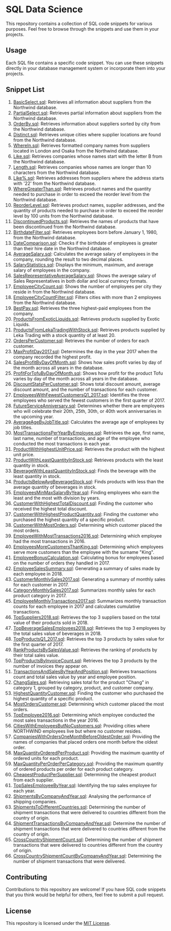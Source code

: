 # SQL Data Science

This repository contains a collection of SQL code snippets for various purposes. Feel free to browse through the snippets and use them in your projects.

## Usage

Each SQL file contains a specific code snippet. You can use these snippets directly in your database management system or incorporate them into your projects.

## Snippet List

1. [BasicSelect.sql](BasicSelect.sql): Retrieves all information about suppliers from the Northwind database.
2. [PartialSelect.sql](PartialSelect.sql): Retrieves partial information about suppliers from the Northwind database.
3. [OrderBy.sql](OrderBy.sql): Retrieves information about suppliers sorted by city from the Northwind database.
4. [Distinct.sql](Distinct.sql): Retrieves unique cities where supplier locations are found from the Northwind database.
5. [WhereIn.sql](WhereIn.sql): Retrieves formatted company names from suppliers located in London and Osaka from the Northwind database.
6. [Like.sql](Like.sql): Retrieves companies whose names start with the letter B from the Northwind database.
7. [Length.sql](Length.sql): Retrieves companies whose names are longer than 10 characters from the Northwind database.
8. [Like%.sql](Like%25.sql): Retrieves addresses from suppliers where the address starts with '22' from the Northwind database.
9. [WhereGreaterThan.sql](WhereGreaterThan.sql): Retrieves product names and the quantity needed to purchase in order to exceed the reorder level from the Northwind database.
10. [ReorderLevel.sql](ReorderLevel.sql): Retrieves product names, supplier addresses, and the quantity of products needed to purchase in order to exceed the reorder level by 100 units from the Northwind database.
11. [DiscontinuedProducts.sql](DiscontinuedProducts.sql): Retrieves the names of products that have been discontinued from the Northwind database.
12. [BirthdateFilter.sql](BirthdateFilter.sql): Retrieves employees born before January 1, 1980, from the Northwind database.
13. [DateComparison.sql](DateComparison.sql): Checks if the birthdate of employees is greater than their hire date in the Northwind database.
14. [AverageSalary.sql](AverageSalary.sql): Calculates the average salary of employees in the company, rounding the result to two decimal places.
15. [SalaryStatistics.sql](SalaryStatistics.sql): Displays the minimum, maximum, and average salary of employees in the company.
16. [SalesRepresentativeAverageSalary.sql](SalesRepresentativeAverageSalary.sql): Shows the average salary of Sales Representatives in both dollar and local currency formats.
17. [EmployeeCityCount.sql](EmployeeCityCount.sql): Shows the number of employees per city they reside in from the Northwind database.
18. [EmployeeCityCountFilter.sql](EmployeeCityCountFilter.sql): Filters cities with more than 2 employees from the Northwind database.
19. [BestPay.sql](BestPay.sql): Retrieves the three highest-paid employees from the company.
20. [ProductsFromExoticLiquids.sql](ProductsFromExoticLiquids.sql): Retrieves products supplied by Exotic Liquids.
21. [ProductsFromLekaTradingWithStock.sql](ProductsFromLekaTradingWithStock.sql): Retrieves products supplied by Leka Trading with a stock quantity of at least 20.
22. [OrdersPerCustomer.sql](OrdersPerCustomer.sql): Retrieves the number of orders for each customer.
23. [MaxProfitDay2017.sql](MaxProfitDay2017.sql): Determines the day in the year 2017 when the company recorded the highest profit.
24. [SalesProfitByDayOfMonth.sql](SalesProfitByDayOfMonth.sql): Shows how sales profit varies by day of the month across all years in the database.
25. [ProfitForTofuByDayOfMonth.sql](ProfitForTofuByDayOfMonth.sql): Shows how profit for the product Tofu varies by day of the month across all years in the database.
26. [DiscountStatsPerCustomer.sql](DiscountStatsPerCustomer.sql): Shows total discount amount, average discount amount, and the number of transactions for each customer.
27. [EmployeesWithFewestCustomersQ1_2017.sql](EmployeesWithFewestCustomersQ1_2017.sql): Identifies the three employees who served the fewest customers in the first quarter of 2017.
28. [FutureServiceAnniversary.sql](FutureServiceAnniversary.sql): Determines whether there are employees who will celebrate their 20th, 25th, 30th, or 40th work anniversaries in the upcoming year.
29. [AverageAgeByJobTitle.sql](AverageAgeByJobTitle.sql): Calculates the average age of employees by job titles.
30. [MostTransactionsPerYearByEmployee.sql](MostTransactionsPerYearByEmployee.sql): Retrieves the age, first name, last name, number of transactions, and age of the employee who conducted the most transactions in each year.
31. [ProductWithHighestUnitPrice.sql](ProductWithHighestUnitPrice.sql): Retrieves the product with the highest unit price.
32. [ProductWithLeastQuantityInStock.sql](ProductWithLeastQuantityInStock.sql): Retrieves products with the least quantity in stock.
33. [BeverageWithLeastQuantityInStock.sql](BeverageWithLeastQuantityInStock.sql): Finds the beverage with the least quantity in stock.
34. [ProductsBelowAvgBeverageStock.sql](ProductsBelowAvgBeverageStock.sql): Finds products with less than the average quantity of beverages in stock.
35. [EmployeesMinMaxSalaryByYear.sql](EmployeesMinMaxSalaryByYear.sql): Finding employees who earn the least and the most with division by years.
36. [CustomerWithHighestTotalDiscount.sql](CustomerWithHighestTotalDiscount.sql): Finding the customer who received the highest total discount.
37. [CustomerWithHighestProductQuantity.sql](CustomerWithHighestProductQuantity.sql): Finding the customer who purchased the highest quantity of a specific product.
38. [CustomerWithMostOrders.sql](CustomerWithMostOrders.sql): Determining which customer placed the most orders.
39. [EmployeeWithMostTransactions2016.sql](EmployeeWithMostTransactions2016.sql): Determining which employee had the most transactions in 2016.
40. [EmployeesMoreCustomersThanKing.sql](EmployeesMoreCustomersThanKing.sql): Determining which employees serve more customers than the employee with the surname "King".
41. [EmployeeBonusCalculation.sql](EmployeeBonusCalculation.sql): Calculating bonus for employees based on the number of orders they handled in 2017.
42. [EmployeeSalesSummary.sql](EmployeeSalesSummary.sql): Generating a summary of sales made by each employee in 2018.
43. [CustomerMonthlySales2017.sql](CustomerMonthlySales2017.sql): Generating a summary of monthly sales for each customer in 2017.
44. [CategoryMonthlySales2017.sql](CategoryMonthlySales2017.sql): Summarizes monthly sales for each product category in 2017.
45. [EmployeeMonthlyTransactions2017.sql](EmployeeMonthlyTransactions2017.sql): Summarizes monthly transaction counts for each employee in 2017 and calculates cumulative transactions.
46. [TopSuppliers2018.sql](TopSuppliers2018.sql): Retrieves the top 3 suppliers based on the total value of their products sold in 2018.
47. [TopBeverageSalesEmployees2018.sql](TopBeverageSalesEmployees2018.sql): Retrieves the top 3 employees by the total sales value of beverages in 2018.
48. [TopProductsQ1_2017.sql](TopProductsQ1_2017.sql): Retrieves the top 3 products by sales value for the first quarter of 2017.
49. [RankProductsBySalesValue.sql](RankProductsBySalesValue.sql): Retrieves the ranking of products by their total sales value.
50. [TopProductsByInvoiceCount.sql](TopProductsByInvoiceCount.sql): Retrieves the top 3 products by the number of invoices they appear on.
51. [TransactionsAndSalesByYearAndPosition.sql](TransactionsAndSalesByYearAndPosition.sql): Retrieves transactions count and total sales value by year and employee position.
52. [ChangSales.sql](ChangSales.sql): Retrieving sales total for the product "Chang" in category 1, grouped by category, product, and customer company.
53. [HighestQuantityCustomer.sql](HighestQuantityCustomer.sql): Finding the customer who purchased the highest quantity of a specific product.
54. [MostOrdersCustomer.sql](MostOrdersCustomer.sql): Determining which customer placed the most orders.
55. [TopEmployee2016.sql](TopEmployee2016.sql): Determining which employee conducted the most sales transactions in the year 2016.
56. [CitiesWithEmployeesButNoCustomers.sql](CitiesWithEmployeesButNoCustomers.sql): Providing cities where NORTHWIND employees live but where no customer resides.
57. [CompaniesWithOrdersOneMonthBeforeOldestOrder.sql](CompaniesWithOrdersOneMonthBeforeOldestOrder.sql): Providing the names of companies that placed orders one month before the oldest order.
58. [MaxQuantityOrderedPerProduct.sql](MaxQuantityOrderedPerProduct.sql): Providing the maximum quantity of ordered units for each product.
59. [MaxQuantityPerOrderPerCategory.sql](MaxQuantityPerOrderPerCategory.sql): Providing the maximum quantity of ordered products per order for each product category.
60. [CheapestProductPerSupplier.sql](CheapestProductPerSupplier.sql): Determining the cheapest product from each supplier.
61. [TopSalesEmployeeByYear.sql](TopSalesEmployeeByYear.sql): Identifying the top sales employee for each year.
62. [ShipmentsByCompanyAndYear.sql](ShipmentsByCompanyAndYear.sql): Analysing the performance of shipping companies.
63. [ShipmentsToDifferentCountries.sql](ShipmentsToDifferentCountries.sql): Determining the number of shipment transactions that were delivered to countries different from the country of origin.
64. [ShipmentTransactionsByCompanyAndYear.sql](ShipmentTransactionsByCompanyAndYear.sql): Determine the number of shipment transactions that were delivered to countries different from the country of origin.
65. [CrossCountryShipmentCount.sql](CrossCountryShipmentCount.sql): Determining the number of shipment transactions that were delivered to countries different from the country of origin.
66. [CrossCountryShipmentCountByCompanyAndYear.sql](CrossCountryShipmentCountByCompanyAndYear.sql):  Determining the number of shipment transactions that were delivered.

## Contributing

Contributions to this repository are welcome! If you have SQL code snippets that you think would be helpful for others, feel free to submit a pull request.

## License

This repository is licensed under the [MIT License](LICENSE).
